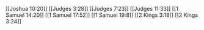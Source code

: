 [[Joshua 10:20]]
[[Judges 3:28]]
[[Judges 7:23]]
[[Judges 11:33]]
[[1 Samuel 14:20]]
[[1 Samuel 17:52]]
[[1 Samuel 19:8]]
[[2 Kings 3:18]]
[[2 Kings 3:24]]
